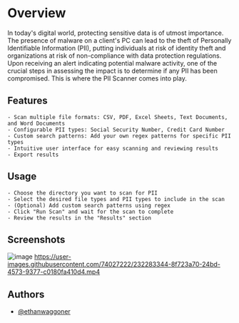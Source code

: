 # Overview

In today's digital world, protecting sensitive data is of utmost importance. The presence of malware on a client's PC can lead to the theft of Personally Identifiable Information (PII), putting individuals at risk of identity theft and organizations at risk of non-compliance with data protection regulations. Upon receiving an alert indicating potential malware activity, one of the crucial steps in assessing the impact is to determine if any PII has been compromised. This is where the PII Scanner comes into play.

## Features

    - Scan multiple file formats: CSV, PDF, Excel Sheets, Text Documents, and Word Documents
    - Configurable PII types: Social Security Number, Credit Card Number
    - Custom search patterns: Add your own regex patterns for specific PII types
    - Intuitive user interface for easy scanning and reviewing results
    - Export results

## Usage

    - Choose the directory you want to scan for PII
    - Select the desired file types and PII types to include in the scan
    - (Optional) Add custom search patterns using regex
    - Click "Run Scan" and wait for the scan to complete
    - Review the results in the "Results" section
    
## Screenshots

![image](https://user-images.githubusercontent.com/74027222/232281737-3c97655a-bebc-4a59-9349-5a401f2cd312.png)
https://user-images.githubusercontent.com/74027222/232283344-8f723a70-24bd-4573-9377-c0180fa410d4.mp4



## Authors

- [@ethanwaggoner](https://www.github.com/ethanwaggoner)
